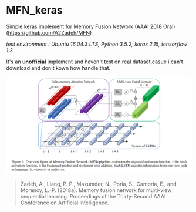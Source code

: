 # MFN_keras
Simple keras implement for Memory Fusion Network (AAAI 2018 Oral) (https://github.com/A2Zadeh/MFN)

*test environment : Ubuntu 16.04.3 LTS, Python 3.5.2, keras 2.15, tensorflow 1.3* 

It's an **unofficial** implement and haven't test on real dataset,casue i can't download and don't kown how handle that.

![avatar](MFN.png)

>Zadeh, A., Liang, P. P., Mazumder, N., Poria, S., Cambria, E., and Morency, L.-P. (2018a). Memory fusion
network for multi-view sequential learning. Proceedings of the Thirty-Second AAAI Conference on Artificial
Intelligence.
